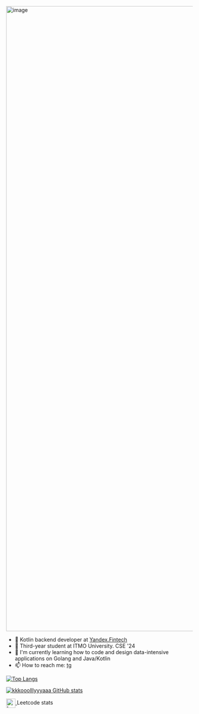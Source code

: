 <img width="1688" alt="image" src="https://github.com/kkkooolllyyyaaa/kkkooolllyyyaaa/assets/72232007/5728add9-46e0-45f6-a473-e346089d24e6">

- 🌱 Kotlin backend developer at [Yandex.Fintech](https://bank.yandex.ru/)
- 🔭 Third-year student at ITMO University. CSE '24
- 🤔 I'm currently learning how to code and design data-intensive applications on Golang and Java/Kotlin
- 📫 How to reach me: [tg](https://t.me/flyfalldie)
<!-- - 😎 My [resume](https://docs.google.com/document/d/1lCYynku07QdFvzJKTspI7WemcYYTJCQy0wMphpMxjIc/edit) -->

<!--
**kkkooolllyyyaaa/kkkooolllyyyaaa** is a ✨ _special_ ✨ repository because its `README.md` (this file) appears on your GitHub profile.
Here are some ideas to get you started:
- 🔭 I’m currently working on ...
- 🌱 I’m currently learning ...
- 👯 I’m looking to collaborate on ...
- 🤔 I’m looking for help with ...
- 💬 Ask me about ...
- 📫 How to reach me: ...
- 😄 Pronouns: ...
- ⚡ Fun fact: ...
-->

[![Top Langs](https://github-readme-stats.vercel.app/api/top-langs/?username=kkkooolllyyyaaa&layout=compact)](https://github.com/anuraghazra/github-readme-stats)

[![kkkooolllyyyaaa GitHub stats](https://github-readme-stats.vercel.app/api?username=kkkooolllyyyaaa)](https://github.com/anuraghazra/github-readme-stats)

<a href="https://leetcode.com/tuyagrig"> <img alt="Leetcode" width="25px" height="25px" align="center" src="https://user-images.githubusercontent.com/94602550/189644450-3efed295-1635-49d9-bc96-5f8cc80a2d2b.png"> </a>  Leetcode stats

<!-- ![Leetcode Stats](https://leetcode-stats-six.vercel.app/?username=swimfish7&theme=dark) -->
